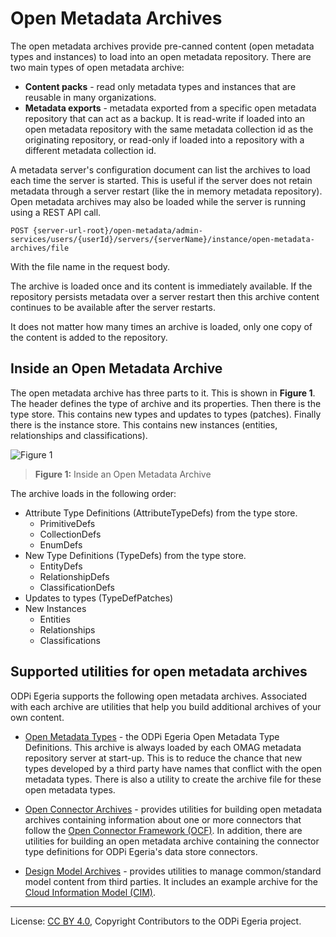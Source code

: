 <!-- SPDX-License-Identifier: CC-BY-4.0 -->
<!-- Copyright Contributors to the ODPi Egeria project. -->
  
# Open Metadata Archives
  
The open metadata archives provide pre-canned content (open metadata types and instances) to load into an open metadata
repository.  There are two main types of open metadata archive:

* **Content packs** - read only metadata types and instances that are reusable in many organizations.
* **Metadata exports** - metadata exported from a specific open metadata repository that can act as a backup.
It is read-write if loaded into an open metadata repository with the same metadata collection id as the originating
repository, or read-only if loaded into a repository with a different metadata collection id.

A metadata server's configuration document can list the
archives to load each time the server is started.  This is useful if the server does not retain
metadata through a server restart (like the in memory metadata repository).
Open metadata archives may also be loaded while the server is running using a REST API call.

```
POST {server-url-root}/open-metadata/admin-services/users/{userId}/servers/{serverName}/instance/open-metadata-archives/file
```
With the file name in the request body.

The archive is loaded once and its content is immediately available.
If the repository persists metadata over a server restart then this archive content
continues to be available after the server restarts.

It does not matter how many times an archive is loaded, only one copy of the content is
added to the repository.

## Inside an Open Metadata Archive

The open metadata archive has three parts to it.  This is shown in **Figure 1**.
The header defines the type of archive and its properties.  Then there is the type store.
This contains new types and updates to types (patches).  Finally there is the instance store.
This contains new instances (entities, relationships and classifications).

![Figure 1](docs/open-metadata-archives-structure.png)
> **Figure 1:** Inside an Open Metadata Archive

The archive loads in the following order:

* Attribute Type Definitions (AttributeTypeDefs) from the type store.
  * PrimitiveDefs
  * CollectionDefs
  * EnumDefs
* New Type Definitions (TypeDefs) from the type store.
  * EntityDefs
  * RelationshipDefs
  * ClassificationDefs
* Updates to types (TypeDefPatches)
* New Instances
  * Entities
  * Relationships
  * Classifications

## Supported utilities for open metadata archives

ODPi Egeria supports the following open metadata archives.  Associated with each archive
are utilities that help you build additional archives of your own content.

* [Open Metadata Types](open-metadata-types) - the ODPi Egeria Open Metadata Type Definitions.
This archive is always loaded by each OMAG metadata repository server at start-up.
This is to reduce the chance that new types developed by a third party have names that conflict with the open metadata types.
There is also a utility to create the archive file for these open metadata types.

* [Open Connector Archives](open-connector-archives) - provides utilities for building
open metadata archives containing information about one or more connectors that
follow the [Open Connector Framework (OCF)](../../open-metadata-implementation/frameworks/open-connector-framework).
In addition, there are utilities for building an open metadata archive containing the connector type
definitions for ODPi Egeria's data store connectors.

* [Design Model Archives](design-model-archives) - provides utilities to
manage common/standard model content from third parties.  It includes
an example archive for the [Cloud Information Model (CIM)](https://cloudinformationmodel.org).

----
License: [CC BY 4.0](https://creativecommons.org/licenses/by/4.0/),
Copyright Contributors to the ODPi Egeria project.
